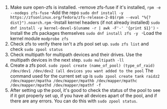 1. Make sure open-zfs is installed. 
		-remove zfs-fuse if it's installed, `rpm -e --nodeps zfs-fuse`
		-Add the repo `sudo dnf install -y https://zfsonlinux.org/fedora/zfs-release-2-8$(rpm --eval "%{?dist}").noarch.rpm`
		-Install kernel headers (if not already installed) `sudo dnf install -y kernel-devel-$(uname -r | awk -F'-' '{print $1}')`
		-Install the zfs packages themselves `sudo dnf install zfs -y `
		-Load the kernel module `modprobe zfs`
2. Check zfs to verify there isn't a zfs pool set up. `sudo zfs list` and check `sudo zpool status` 
3. Check multipath for multipath devices and their drives. Use the multipath devices in the next step. `sudo multipath -ll`
4. Create a zfs pool. `sudo zpool create (name_of_pool) (type_of_raid) /dev/dev1 /dev/dev2 (all devices you want added to the pool` The command used for the current set up is `sudo zpool create tank raidz2 /dev/mapper/mpatha /dev/mapper/mpathb /dev/mapper/mpathc /dev/mapper/mpathd /dev/mapper/mpathf -f`
5. After setting up the pool, it's good to check the status of the pool to see if it got properly set up, if you have all devices apart of the pool, and if there are any errors. You can do this with `sudo zpool status`.